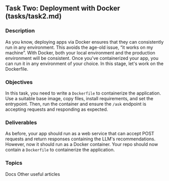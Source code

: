 ## Task Two: Deployment with Docker (tasks/task2.md)

### Description

As you know, deploying apps via Docker ensures that they can consistently run in any environment. This avoids the age-old issue, “it works on my machine”. With Docker, both your local environment and the production environment will be consistent. Once you've containerized your app, you can run it in any environment of your choice. In this stage, let's work on the Dockerfile.

### Objectives

In this task, you need to write a `Dockerfile` to containerize the application. Use a suitable base image, copy files, install requirements, and set the entrypoint. Then, run the container and ensure the `/ask` endpoint is accepting requests and responding as expected.

### Deliverables

As before, your app should run as a web service that can accept POST requests and return responses containing the LLM's recommendations. However, now it should run as a Docker container. Your repo should now contain a `Dockerfile` to containerize the application.

### Topics
Docs
Other useful articles